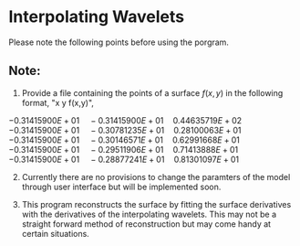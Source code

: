 # Interpolating Wavelets
Please note the following points before using the porgram.

## Note:

1) Provide a file containing the points of a surface $f(x,y)$ in the following format, "x y f(x,y)", 

$-0.31415900E+01\quad -0.31415900E+01\quad 0.44635719E+02$\
$-0.31415900E+01\quad -0.30781235E+01\quad  0.28100063E+01$\
$-0.31415900E+01\quad -0.30146571E+01\quad  0.62991668E+01$\
$-0.31415900E+01\quad -0.29511906E+01\quad  0.71413888E+01$\
$-0.31415900E+01\quad -0.28877241E+01\quad  0.81301097E+01$
    
2) Currently there are no provisions to change the paramters of the model through user interface but will be implemented soon.

3) This program reconstructs the surface by fitting the surface derivatives with the derivatives of the interpolating wavelets. This may not be a straight forward method of reconstruction but may come handy at certain situations. 
